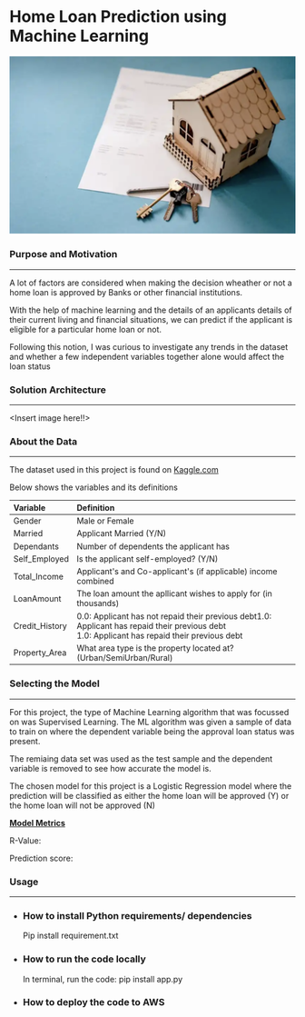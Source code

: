 # **Home Loan Prediction using Machine Learning**

![](images/home_loan.png)

<h3><b>Purpose and Motivation</b></h3>
<hr>
<p>A lot of factors are considered when making the decision wheather or not a home loan is approved by Banks or other financial institutions. 
</p>

<p>With the help of machine learning and the details of an applicants details of their current living and financial situations, we can predict if the applicant is eligible for a particular home loan or not.</p>

<p>Following this notion, I was curious to investigate any trends in the dataset and whether a few independent variables together alone would affect the loan status</p>


<h3><b>Solution Architecture</b></h3>
<hr>

<Insert image here!!>



<h3><b>About the Data</b></h3>
<hr>
<p>The dataset used in this project is found on <a href="https://www.kaggle.com/">Kaggle.com</a></p>
<p>Below shows the variables and its definitions</p>

Variable|Definition|
|:----------|:----------|
|Gender|Male or Female|
|Married|Applicant Married (Y/N)|
|Dependants|Number of dependents the applicant has|
|Self_Employed|Is the applicant self-employed? (Y/N)|
|Total_Income|Applicant's and Co-applicant's (if applicable) income combined| 
|LoanAmount|The loan amount the apllicant wishes to apply for (in thousands)| 
|Credit_History|0.0: Applicant has not repaid their previous debt1.0: Applicant has repaid their previous debt<br> 1.0: Applicant has repaid their previous debt|
|Property_Area|What area type is the property located at? (Urban/SemiUrban/Rural)|

<h3><b>Selecting the Model</b></h3>
<hr>
<p>For this project, the type of Machine Learning algorithm that was focussed on was Supervised Learning. The ML algorithm was given a sample of data to train on where the dependent variable being the approval loan status was present.</p>
<p>The remiaing data set was used as the test sample and the dependent variable is removed to see how accurate the model is.</p>
<p>The chosen model for this project is a Logistic Regression model where the prediction will be classified as either the home loan will be approved (Y) or the home loan will not be approved (N)

<b><u>Model Metrics</u></b>
<br>
<p>R-Value: </p>
<p>Prediction score: </p>

<h3><b>Usage</b></h3>
<hr>

* <h3>How to install Python requirements/ dependencies</h3>
  <p>Pip install requirement.txt
* <h3>How to run the code locally</h3>
  <p>In terminal, run the code: pip install app.py
* <h3>How to deploy the code to AWS</h3>
  <p>

